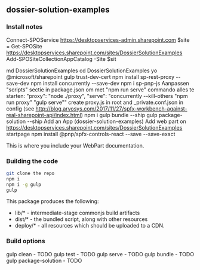 ## dossier-solution-examples

### Install notes
Connect-SPOService https://desktopservices-admin.sharepoint.com
$site = Get-SPOSite https://desktopservices.sharepoint.com/sites/DossierSolutionExamples
Add-SPOSiteCollectionAppCatalog -Site $sit

md DossierSolutionExamples
cd DossierSolutionExamples
yo @microsoft/sharepoint
gulp trust-dev-cert
npm install sp-rest-proxy --save-dev
npm install concurrently --save-dev
npm i sp-pnp-js
Aanpassen "scripts" sectie in package.json om met "npm run serve" commando alles te starten:
    "proxy": "node ./proxy",
    "serve": "concurrently --kill-others \"npm run proxy\" \"gulp serve\""
create proxy.js in root and _private.conf.json in config (see http://blog.arvosys.com/2017/11/27/spfx-workbench-against-real-sharepoint-api/index.html)
npm i
gulp bundle --ship
gulp package-solution --ship
Add an App (dossier-solution-examples)
Add web part on https://desktopservices.sharepoint.com/sites/DossierSolutionExamples startpage
npm install @pnp/spfx-controls-react --save --save-exact

This is where you include your WebPart documentation.

### Building the code

```bash
git clone the repo
npm i
npm i -g gulp
gulp
```

This package produces the following:

* lib/* - intermediate-stage commonjs build artifacts
* dist/* - the bundled script, along with other resources
* deploy/* - all resources which should be uploaded to a CDN.

### Build options

gulp clean - TODO
gulp test - TODO
gulp serve - TODO
gulp bundle - TODO
gulp package-solution - TODO
